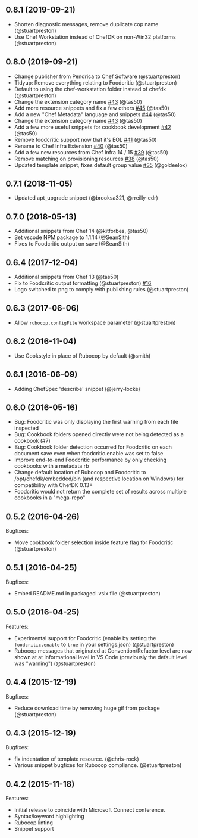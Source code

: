 ## 0.8.1 (2019-09-21)
 - Shorten diagnostic messages, remove duplicate cop name (@stuartpreston)
 - Use Chef Workstation instead of ChefDK on non-Win32 platforms (@stuartpreston)

## 0.8.0 (2019-09-21)
 - Change publisher from Pendrica to Chef Software (@stuartpreston)
 - Tidyup: Remove everything relating to Foodcritic (@stuartpreston)
 - Default to using the chef-workstation folder instead of chefdk (@stuartpreston)
 - Change the extension category name [#43](https://github.com/chef/vscode-chef/issues/43) (@tas50)
 - Add more resource snippets and fix a few others [#45](https://github.com/chef/vscode-chef/issues/45) (@tas50)
 - Add a new "Chef Metadata" language and snippets [#44](https://github.com/chef/vscode-chef/issues/44) (@tas50)
 - Change the extension category name [#43](https://github.com/chef/vscode-chef/issues/43) (@tas50)
 - Add a few more useful snippets for cookbook development [#42](https://github.com/chef/vscode-chef/issues/42) (@tas50)
 - Remove foodcritic support now that it's EOL [#41](https://github.com/chef/vscode-chef/issues/41) (@tas50)
 - Rename to Chef Infra Extension [#40](https://github.com/chef/vscode-chef/issues/40) (@tas50)
 - Add a few new resources from Chef Infra 14 / 15 [#39](https://github.com/chef/vscode-chef/issues/39) (@tas50)
 - Remove matching on provisioning resources [#38](https://github.com/chef/vscode-chef/issues/38) (@tas50)
 - Updated template snippet, fixes default group value [#35](https://github.com/chef/vscode-chef/issues/35) (@goldeelox)

## 0.7.1 (2018-11-05)
 - Updated apt_upgrade snippet (@brooksa321, @rreilly-edr)

## 0.7.0 (2018-05-13)
 - Additional snippets from Chef 14 (@kitforbes, @tas50)
 - Set vscode NPM package to 1.1.14 (@SeanSith)
 - Fixes to Foodcritic output on save (@SeanSith)

## 0.6.4 (2017-12-04)
 - Additional snippets from Chef 13 (@tas50)
 - Fix to Foodcritic output formatting (@stuartpreston) [#16](https://github.com/chef/vscode-chef/issues/16)
 - Logo switched to png to comply with publishing rules (@stuartpreston)

## 0.6.3 (2017-06-06)
 - Allow `rubocop.configFile` workspace parameter (@stuartpreston)

## 0.6.2 (2016-11-04)
 - Use Cookstyle in place of Rubocop by default (@smith)

## 0.6.1 (2016-06-09)
 - Adding ChefSpec 'describe' snippet (@jerry-locke)

## 0.6.0 (2016-05-16)
 - Bug: Foodcritic was only displaying the first warning from each file inspected
 - Bug: Cookbook folders opened directly were not being detected as a cookbook (#7)
 - Bug: Cookbook folder detection occurred for Foodcritic on each document save even when foodcritic.enable was set to false
 - Improve end-to-end Foodcritic performance by only checking cookbooks with a metadata.rb
 - Change default location of Rubocop and Foodcritic to /opt/chefdk/embedded/bin (and respective location on Windows) for compatibility with ChefDK 0.13+ 
 - Foodcritic would not return the complete set of results across multiple cookbooks in a "mega-repo"

## 0.5.2 (2016-04-26)

Bugfixes:
 - Move cookbook folder selection inside feature flag for Foodcritic (@stuartpreston)

## 0.5.1 (2016-04-25)

Bugfixes:
 - Embed README.md in packaged .vsix file (@stuartpreston)

## 0.5.0 (2016-04-25)

Features: 
 - Experimental support for Foodcritic (enable by setting the ```foodcritic.enable``` to ```true``` in your settings.json) (@stuartpreston)
 - Rubocop messages that originated at Convention/Refactor level are now shown at at Informational level in VS Code (previously the default level was "warning") (@stuartpreston)

## 0.4.4 (2015-12-19)

Bugfixes:
 - Reduce download time by removing huge gif from package (@stuartpreston)

## 0.4.3 (2015-12-19)

Bugfixes:
 - fix indentation of template resource. (@chris-rock)
 - Various snippet bugfixes for Rubocop compliance. (@stuartpreston)

## 0.4.2 (2015-11-18)

Features:
 - Initial release to coincide with Microsoft Connect conference.
 - Syntax/keyword highlighting
 - Rubocop linting
 - Snippet support 
 